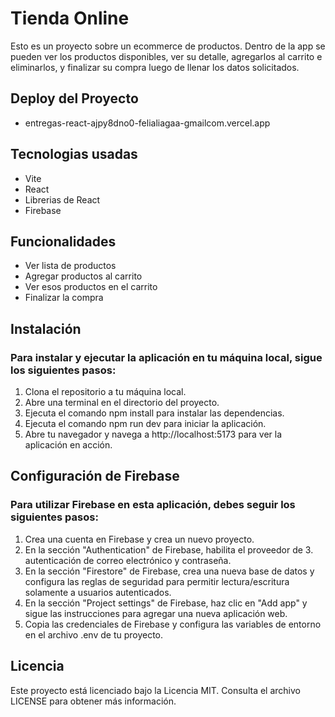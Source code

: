 # Tienda Online
Esto es un proyecto sobre un ecommerce de productos. Dentro de la app se pueden ver los productos disponibles, ver su detalle, agregarlos al carrito e eliminarlos, y finalizar su compra luego de llenar los datos solicitados.

## Deploy del Proyecto

- entregas-react-ajpy8dno0-felialiagaa-gmailcom.vercel.app

## Tecnologias usadas

- Vite
- React
- Librerias de React
- Firebase

## Funcionalidades

- Ver lista de productos
- Agregar productos al carrito
- Ver esos productos en el carrito
- Finalizar la compra

## Instalación

### Para instalar y ejecutar la aplicación en tu máquina local, sigue los siguientes pasos:
 
1. Clona el repositorio a tu máquina local.
2. Abre una terminal en el directorio del proyecto.
3. Ejecuta el comando npm install para instalar las dependencias.
4. Ejecuta el comando npm run dev para iniciar la aplicación.
5. Abre tu navegador y navega a http://localhost:5173 para ver la aplicación en acción.

## Configuración de Firebase

### Para utilizar Firebase en esta aplicación, debes seguir los siguientes pasos:

1. Crea una cuenta en Firebase y crea un nuevo proyecto.
2. En la sección "Authentication" de Firebase, habilita el proveedor de 3. autenticación de correo electrónico y contraseña.
3. En la sección "Firestore" de Firebase, crea una nueva base de datos y configura las reglas de seguridad para permitir lectura/escritura solamente a usuarios autenticados.
4. En la sección "Project settings" de Firebase, haz clic en "Add app" y sigue las instrucciones para agregar una nueva aplicación web.
5. Copia las credenciales de Firebase y configura las variables de entorno en el archivo .env de tu proyecto.

## Licencia

Este proyecto está licenciado bajo la Licencia MIT. Consulta el archivo LICENSE para obtener más información.